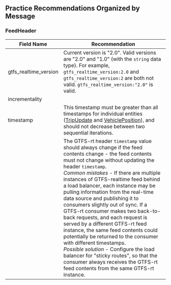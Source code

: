 ## Practice Recommendations Organized by Message

### FeedHeader

| Field Name | Recommendation |
| --- | --- |
| gtfs_realtime_version | Current version is "2.0". Valid versions are "2.0" and "1.0" (with the `string` data type). For example, `gtfs_realtime_version:2.0` and `gtfs_realtime_version:2` are both not valid. `gtfs_realtime_version:"2.0"` is valid. |
| incrementality | |
| timestamp | This timestamp must be greater than all timestamps for individual entities ([TripUpdate](#TripUpdate) and [VehiclePosition](#VehiclePosition)), and should not decrease between two sequential iterations. |
|  | The GTFS-rt header `timestamp` value should always change if the feed contents change - the feed contents must not change without updating the header `timestamp`.<br>*Common mistakes* - If there are multiple instances of GTFS-realtime feed behind a load balancer, each instance may be pulling information from the real-time data source and publishing it to consumers slightly out of sync. If a GTFS-rt consumer makes two back-to-back requests, and each request is served by a different GTFS-rt feed instance, the same feed contents could potentially be returned to the consumer with different timestamps.<br>*Possible solution* - Configure the load balancer for "sticky routes", so that the consumer always receives the GTFS-rt feed contents from the same GTFS-rt instance. |
